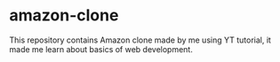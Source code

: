 # amazon-clone

This repository contains Amazon clone made by me using YT tutorial, it made me learn about basics of web development.
